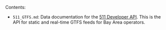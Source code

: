 Contents:

- `511_GTFS.md`: Data documentation for the [511 Developer API](https://511.org/developers/list/apis/). This is the API for static and real-time GTFS feeds for Bay Area operators.

 